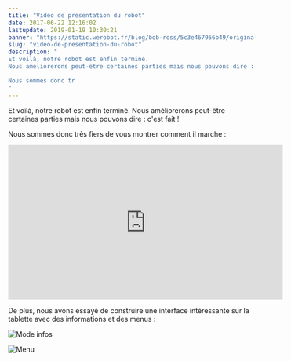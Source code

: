 ```yaml
---
title: "Vidéo de présentation du robot"
date: 2017-06-22 12:16:02
lastupdate: 2019-01-19 10:30:21
banner: "https://static.werobot.fr/blog/bob-ross/5c3e467966b49/original.jpg"
slug: "video-de-presentation-du-robot"
description: " 
Et voilà, notre robot est enfin terminé.
Nous améliorerons peut-être certaines parties mais nous pouvons dire : c'est fait !

Nous sommes donc tr
"
---
```

Et voilà, notre robot est enfin terminé.
Nous améliorerons peut-être certaines parties mais nous pouvons dire : c'est fait !

Nous sommes donc très fiers de vous montrer comment il marche :

<iframe width="560" height="315" src="https://www.youtube-nocookie.com/embed/fZCZbcYIM_o" frameborder="0" allow="accelerometer; autoplay; encrypted-media; gyroscope; picture-in-picture" allowfullscreen></iframe>

De plus, nous avons essayé de construire une interface intéressante sur la tablette avec des informations et des menus :

![Mode infos](https://static.werobot.fr/blog/bob-ross/5c3e467966b49/50.jpg "Mode infos")

![Menu](https://static.werobot.fr/blog/bob-ross/5c3e467a46248/50.jpg "Menu")


    